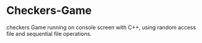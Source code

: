 # Checkers-Game
checkers Game running on console screen with C++, using random access file and sequential file operations.
